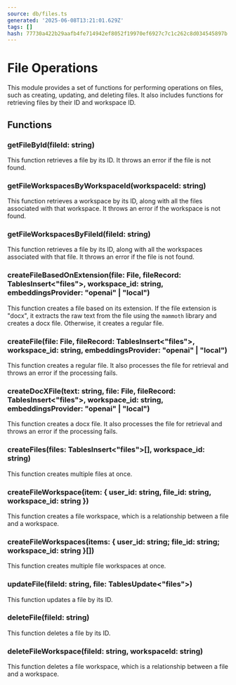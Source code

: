 ```yaml
---
source: db/files.ts
generated: '2025-06-08T13:21:01.629Z'
tags: []
hash: 77730a422b29aafb4fe714942ef8052f19970ef6927c7c1c262c8d034545897b
---
```

# File Operations

This module provides a set of functions for performing operations on files, such as creating, updating, and deleting files. It also includes functions for retrieving files by their ID and workspace ID.

## Functions

### getFileById(fileId: string)

This function retrieves a file by its ID. It throws an error if the file is not found.

### getFileWorkspacesByWorkspaceId(workspaceId: string)

This function retrieves a workspace by its ID, along with all the files associated with that workspace. It throws an error if the workspace is not found.

### getFileWorkspacesByFileId(fileId: string)

This function retrieves a file by its ID, along with all the workspaces associated with that file. It throws an error if the file is not found.

### createFileBasedOnExtension(file: File, fileRecord: TablesInsert<"files">, workspace_id: string, embeddingsProvider: "openai" | "local")

This function creates a file based on its extension. If the file extension is "docx", it extracts the raw text from the file using the `mammoth` library and creates a docx file. Otherwise, it creates a regular file.

### createFile(file: File, fileRecord: TablesInsert<"files">, workspace_id: string, embeddingsProvider: "openai" | "local")

This function creates a regular file. It also processes the file for retrieval and throws an error if the processing fails.

### createDocXFile(text: string, file: File, fileRecord: TablesInsert<"files">, workspace_id: string, embeddingsProvider: "openai" | "local")

This function creates a docx file. It also processes the file for retrieval and throws an error if the processing fails.

### createFiles(files: TablesInsert<"files">[], workspace_id: string)

This function creates multiple files at once.

### createFileWorkspace(item: { user_id: string, file_id: string, workspace_id: string })

This function creates a file workspace, which is a relationship between a file and a workspace.

### createFileWorkspaces(items: { user_id: string; file_id: string; workspace_id: string }[])

This function creates multiple file workspaces at once.

### updateFile(fileId: string, file: TablesUpdate<"files">)

This function updates a file by its ID.

### deleteFile(fileId: string)

This function deletes a file by its ID.

### deleteFileWorkspace(fileId: string, workspaceId: string)

This function deletes a file workspace, which is a relationship between a file and a workspace.
